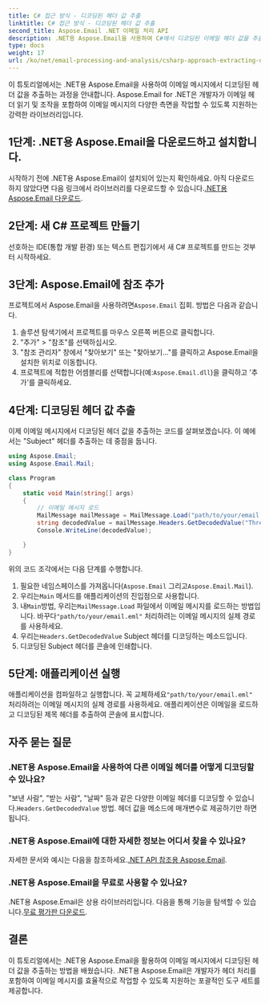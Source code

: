 ```yaml
---
title: C# 접근 방식 - 디코딩된 헤더 값 추출
linktitle: C# 접근 방식 - 디코딩된 헤더 값 추출
second_title: Aspose.Email .NET 이메일 처리 API
description: .NET용 Aspose.Email을 사용하여 C#에서 디코딩된 이메일 헤더 값을 추출하는 방법을 알아보세요. 코드 예제가 포함된 종합 가이드입니다.
type: docs
weight: 17
url: /ko/net/email-processing-and-analysis/csharp-approach-extracting-decoded-header-values/
---
```


이 튜토리얼에서는 .NET용 Aspose.Email을 사용하여 이메일 메시지에서 디코딩된 헤더 값을 추출하는 과정을 안내합니다. Aspose.Email for .NET은 개발자가 이메일 헤더 읽기 및 조작을 포함하여 이메일 메시지의 다양한 측면을 작업할 수 있도록 지원하는 강력한 라이브러리입니다.

## 1단계: .NET용 Aspose.Email을 다운로드하고 설치합니다.

 시작하기 전에 .NET용 Aspose.Email이 설치되어 있는지 확인하세요. 아직 다운로드하지 않았다면 다음 링크에서 라이브러리를 다운로드할 수 있습니다.[.NET용 Aspose.Email 다운로드](https://releases.aspose.com/email/net).

## 2단계: 새 C# 프로젝트 만들기

선호하는 IDE(통합 개발 환경) 또는 텍스트 편집기에서 새 C# 프로젝트를 만드는 것부터 시작하세요.

## 3단계: Aspose.Email에 참조 추가

 프로젝트에서 Aspose.Email을 사용하려면`Aspose.Email` 집회. 방법은 다음과 같습니다.

1. 솔루션 탐색기에서 프로젝트를 마우스 오른쪽 버튼으로 클릭합니다.
2. "추가" > "참조"를 선택하십시오.
3. "참조 관리자" 창에서 "찾아보기" 또는 "찾아보기..."를 클릭하고 Aspose.Email을 설치한 위치로 이동합니다.
4.  프로젝트에 적합한 어셈블리를 선택합니다(예:`Aspose.Email.dll`)을 클릭하고 '추가'를 클릭하세요.

## 4단계: 디코딩된 헤더 값 추출

이제 이메일 메시지에서 디코딩된 헤더 값을 추출하는 코드를 살펴보겠습니다. 이 예에서는 "Subject" 헤더를 추출하는 데 중점을 둡니다.

```csharp
using Aspose.Email;
using Aspose.Email.Mail;

class Program
{
    static void Main(string[] args)
    {
        // 이메일 메시지 로드
		MailMessage mailMessage = MailMessage.Load("path/to/your/email.eml");
		string decodedValue = mailMessage.Headers.GetDecodedValue("Thread-Topic");
		Console.WriteLine(decodedValue);

    }
}
```

위의 코드 조각에서는 다음 단계를 수행합니다.

1. 필요한 네임스페이스를 가져옵니다(`Aspose.Email` 그리고`Aspose.Email.Mail`).
2.  우리는`Main` 메서드를 애플리케이션의 진입점으로 사용합니다.
3.  내`Main`방법, 우리는`MailMessage.Load` 파일에서 이메일 메시지를 로드하는 방법입니다. 바꾸다`"path/to/your/email.eml"` 처리하려는 이메일 메시지의 실제 경로를 사용하세요.
4.  우리는`Headers.GetDecodedValue` Subject 헤더를 디코딩하는 메소드입니다.
5. 디코딩된 Subject 헤더를 콘솔에 인쇄합니다.

## 5단계: 애플리케이션 실행

 애플리케이션을 컴파일하고 실행합니다. 꼭 교체하세요`"path/to/your/email.eml"` 처리하려는 이메일 메시지의 실제 경로를 사용하세요. 애플리케이션은 이메일을 로드하고 디코딩된 제목 헤더를 추출하여 콘솔에 표시합니다.

## 자주 묻는 질문

### .NET용 Aspose.Email을 사용하여 다른 이메일 헤더를 어떻게 디코딩할 수 있나요?

 "보낸 사람", "받는 사람", "날짜" 등과 같은 다양한 이메일 헤더를 디코딩할 수 있습니다.`Headers.GetDecodedValue` 방법. 헤더 값을 메소드에 매개변수로 제공하기만 하면 됩니다.

### .NET용 Aspose.Email에 대한 자세한 정보는 어디서 찾을 수 있나요?

 자세한 문서와 예시는 다음을 참조하세요.[.NET API 참조용 Aspose.Email](https://reference.aspose.com/email/net).

### .NET용 Aspose.Email을 무료로 사용할 수 있나요?

 .NET용 Aspose.Email은 상용 라이브러리입니다. 다음을 통해 기능을 탐색할 수 있습니다.[무료 평가판 다운로드](https://releases.aspose.com/email/net).

## 결론

이 튜토리얼에서는 .NET용 Aspose.Email을 활용하여 이메일 메시지에서 디코딩된 헤더 값을 추출하는 방법을 배웠습니다. .NET용 Aspose.Email은 개발자가 헤더 처리를 포함하여 이메일 메시지를 효율적으로 작업할 수 있도록 지원하는 포괄적인 도구 세트를 제공합니다.